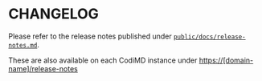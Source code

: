 # CHANGELOG

Please refer to the release notes published under 
[`public/docs/release-notes.md`](public/docs/release-notes.md).

These are also available on each CodiMD instance under
<https://[domain-name]/release-notes>
